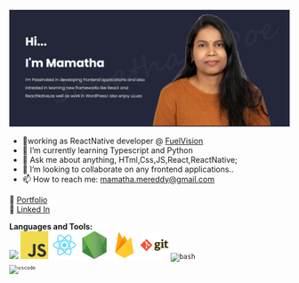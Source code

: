   ![design and Development](https://github.com/mamathamereddy/mamathamereddy/blob/main/Banner.jpg)
  
- 🔭working as ReactNative developer @ [FuelVision](https://www.fuelvision.io/index.html)
- 🌱 I’m currently learning Typescript and Python
-  💬 Ask me about anything, HTml,Css,JS,React,ReactNative;
- 👯 I’m looking to collaborate on any frontend applications..
- 📫 How to reach me: mamatha.mereddy@gmail.com

🏡  [Portfolio](https://mamatha-portfolio.netlify.app/)
<br/>
👔  [Linked In](https://www.linkedin.com/in/mereddy-mamatha)


**Languages and Tools:**  
<code><img height="50" src="https://upload.wikimedia.org/wikipedia/commons/thumb/1/10/CSS3_and_HTML5_logos_and_wordmarks.svg/791px-          CSS3_and_HTML5_logos_and_wordmarks.svg.png"></code>
<code><img height="50" src="https://raw.githubusercontent.com/github/explore/80688e429a7d4ef2fca1e82350fe8e3517d3494d/topics/javascript/javascript.png"></code>
<code><img height="50" src="https://raw.githubusercontent.com/github/explore/80688e429a7d4ef2fca1e82350fe8e3517d3494d/topics/react/react.png"></code>
<code><img height="50" src="https://raw.githubusercontent.com/github/explore/80688e429a7d4ef2fca1e82350fe8e3517d3494d/topics/nodejs/nodejs.png"></code>
<code><img height="50" src="https://raw.githubusercontent.com/github/explore/80688e429a7d4ef2fca1e82350fe8e3517d3494d/topics/firebase/firebase.png"></code>
<code><img height="50" src="https://raw.githubusercontent.com/github/explore/80688e429a7d4ef2fca1e82350fe8e3517d3494d/topics/git/git.png"></code>
<code><img height="50" src="https://cdn.jsdelivr.net/gh/devicons/devicon/icons/bash/bash-original.svg" alt="bash" /><code/>
<code><img height="50" src="https://cdn.jsdelivr.net/gh/devicons/devicon/icons/vscode/vscode-original.svg" alt="vscode" /><code/>
